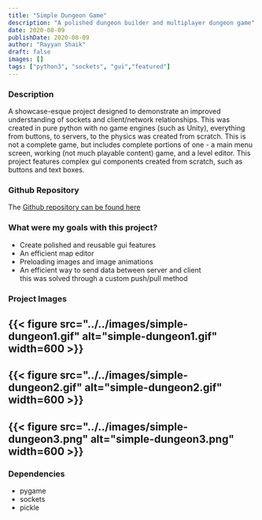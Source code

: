 ```yaml
---
title: "Simple Dungeon Game"
description: "A polished dungeon builder and multiplayer dungeon game"
date: 2020-08-09
publishDate: 2020-08-09
author: "Rayyan Shaik"
draft: false
images: []
tags: ["python3", "sockets", "gui","featured"]
---
```


### Description
A showcase-esque project designed to demonstrate an improved understanding of sockets and client/network relationships. This was created in pure python with no game engines (such as Unity), everything from buttons, to servers, to the physics was created from scratch. This is not a complete game, but includes complete portions of one - a main menu screen, working (not much playable content) game, and a level editor. This project features complex gui components created from scratch, such as buttons and text boxes.


### Github Repository
The [Github repository can be found here](https://github.com/rayyanshaik2022/Simple-Dungeon/)   

### What were my goals with this project?
* Create polished and reusable gui features
* An efficient map editor
* Preloading images and image animations
* An efficient way to send data between server and client   
this was solved through a custom push/pull method

### Project Images

{{< figure src="../../images/simple-dungeon1.gif" alt="simple-dungeon1.gif" width=600 >}}
---

{{< figure src="../../images/simple-dungeon2.gif" alt="simple-dungeon2.gif" width=600 >}}
---

{{< figure src="../../images/simple-dungeon3.png" alt="simple-dungeon3.png" width=600 >}}
---

### Dependencies
* pygame
* sockets
* pickle
